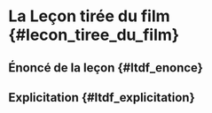 # La Leçon tirée du film {#lecon_tiree_du_film}

## Énoncé de la leçon {#ltdf_enonce}

## Explicitation {#ltdf_explicitation}
